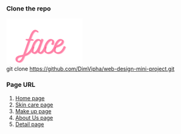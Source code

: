 

### Clone the repo
   [<img src="./html/Face.png" alt="logo" width="200">](./html/Home.html)<br>
   git clone https://github.com/DimVipha/web-design-mini-project.git
   


<!-- Page URL -->
### Page URL

1.  [Home page](./html/Home.html)
2.  [Skin care page](./html/skincare.html)
3.  [Make up page](./html/makeup.html)
4.  [About Us page](./html/aboutus.html)
5.  [Detail page](./html/detailpage.html)